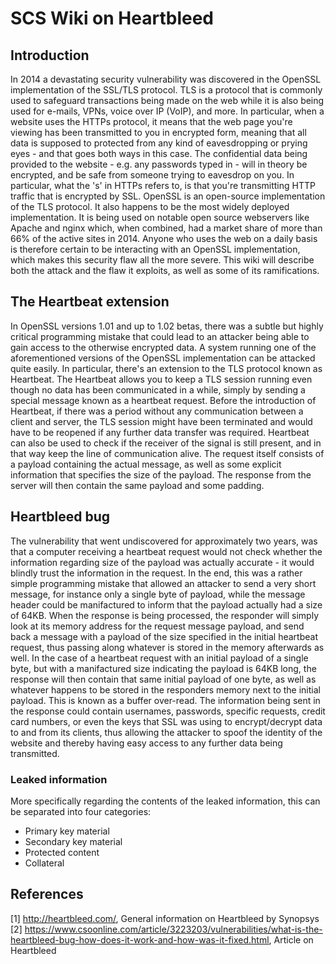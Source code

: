 # SCS Wiki on Heartbleed

## Introduction

In 2014 a devastating security vulnerability was discovered in the OpenSSL implementation of the SSL/TLS protocol. TLS is a protocol that is commonly used to safeguard transactions being made on the web while it is also being used for e-mails, VPNs, voice over IP (VoIP), and more. In particular, when a website uses the HTTPs protocol, it means that the web page you're viewing has been transmitted to you in encrypted form, meaning that all data is supposed to protected from any kind of eavesdropping or prying eyes - and that goes both ways in this case. The confidential data being provided to the website - e.g. any passwords typed in - will in theory be encrypted, and be safe from someone trying to eavesdrop on you. In particular, what the 's' in HTTPs refers to, is that you're transmitting HTTP traffic that is encrypted by SSL. OpenSSL is an open-source implementation of the TLS protocol. It also happens to be the most widely deployed implementation. It is being used on notable open source webservers like Apache and nginx which, when combined, had a market share of more than 66% of the active sites in 2014. Anyone who uses the web on a daily basis is therefore certain to be interacting with an OpenSSL implementation, which makes this security flaw all the more severe. This wiki will describe both the attack and the flaw it exploits, as well as some of its ramifications. 

## The Heartbeat extension

In OpenSSL versions 1.01 and up to 1.02 betas, there was a subtle but highly critical programming mistake that could lead to an attacker being able to gain access to the otherwise encrypted data. A system running one of the aforementioned versions of the OpenSSL implementation can be attacked quite easily. In particular, there's an extension to the TLS protocol known as Heartbeat. The Heartbeat allows you to keep a TLS session running even though no data has been communicated in a while, simply by sending a special message known as a heartbeat request. Before the introduction of Heartbeat, if there was a period without any communication between a client and server, the TLS session might have been terminated and would have to be reopened if any further data transfer was required. Heartbeat can also be used to check if the receiver of the signal is still present, and in that way keep the line of communication alive. The request itself consists of a payload containing the actual message, as well as some explicit information that specifies the size of the payload. The response from the server will then contain the same payload and some padding. 

## Heartbleed bug

The vulnerability that went undiscovered for approximately two years, was that a computer receiving a heartbeat request would not check whether the information regarding size of the payload was actually accurate - it would blindly trust the information in the request. In the end, this was a rather simple programming mistake that allowed an attacker to send a very short message, for instance only a single byte of payload, while the message header could be manifactured to inform that the payload actually had a size of 64KB. When the response is being processed, the responder will simply look at its memory address for the request message payload, and send back a message with a payload of the size specified in the initial heartbeat request, thus passing along whatever is stored in the memory afterwards as well. In the case of a heartbeat request with an initial payload of a single byte, but with a manifactured size indicating the payload is 64KB long, the response will then contain that same initial payload of one byte, as well as whatever happens to be stored in the responders memory next to the initial payload. This is known as a buffer over-read. The information being sent in the response could contain usernames, passwords, specific requests, credit card numbers, or even the keys that SSL was using to encrypt/decrypt data to and from its clients, thus allowing the attacker to spoof the identity of the website and thereby having easy access to any further data being transmitted. 

### Leaked information
More specifically regarding the contents of the leaked information, this can be separated into four categories:

- Primary key material
- Secondary key material
- Protected content
- Collateral


## References

[1] http://heartbleed.com/, General information on Heartbleed by Synopsys  
[2] https://www.csoonline.com/article/3223203/vulnerabilities/what-is-the-heartbleed-bug-how-does-it-work-and-how-was-it-fixed.html, Article on Heartbleed
